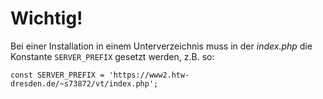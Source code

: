 # Wichtig!
Bei einer Installation in einem Unterverzeichnis muss in der _index.php_ die Konstante ```SERVER_PREFIX``` gesetzt werden, z.B. so:
```
const SERVER_PREFIX = 'https://www2.htw-dresden.de/~s73872/vt/index.php';
```